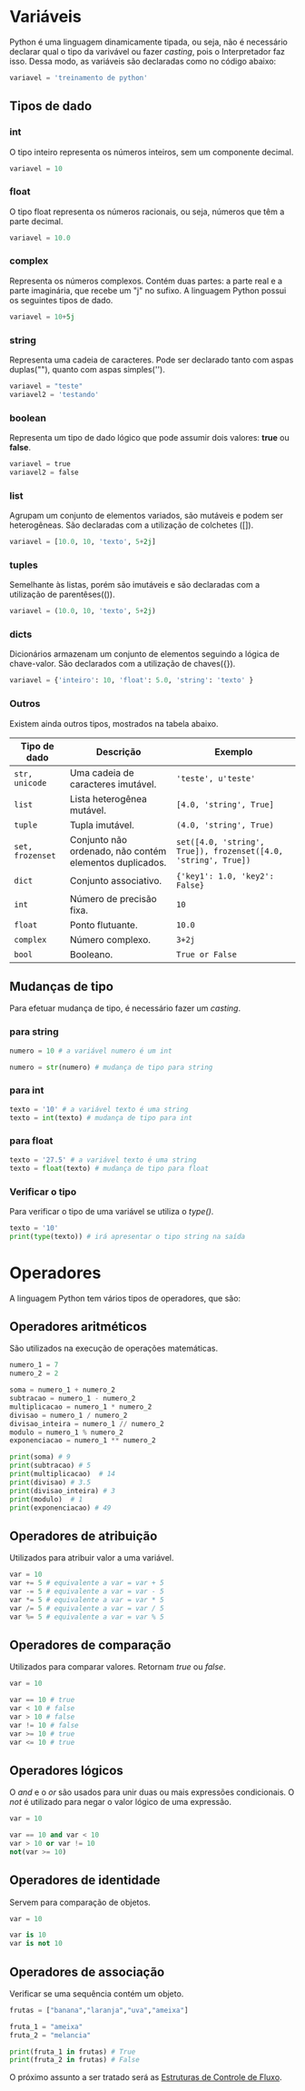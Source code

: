 # Variáveis

Python é uma linguagem dinamicamente tipada, ou seja, não é necessário declarar qual o tipo da varivável ou fazer *casting*, pois o Interpretador faz isso. Dessa modo, as variáveis são declaradas como no código abaixo:

```python
variavel = 'treinamento de python'
```
## Tipos de dado

### int

O tipo inteiro representa os números inteiros, sem um componente decimal.
```python
variavel = 10
```

### float

O tipo float representa os números racionais, ou seja, números que têm a parte decimal.

```python
variavel = 10.0
```

### complex

Representa os números complexos. Contém duas partes: a parte real e a parte imaginária, que recebe um "j" no sufixo.
A linguagem Python possui os seguintes tipos de dado.

```python
variavel = 10+5j
```

### string

Representa uma cadeia de caracteres. Pode ser declarado tanto com aspas duplas(""), quanto com aspas simples('').


```python
variavel = "teste"
variavel2 = 'testando'
```

### boolean

Representa um tipo de dado lógico que pode assumir dois valores: **true** ou **false**.

```python
variavel = true
variavel2 = false
```

### list

Agrupam um conjunto de elementos variados, são mutáveis e podem ser heterogêneas. São declaradas com a utilização de colchetes ([]).

```python
variavel = [10.0, 10, 'texto', 5+2j]
```

### tuples

Semelhante às listas, porém são imutáveis e são declaradas com a utilização de parentêses(()).


```python
variavel = (10.0, 10, 'texto', 5+2j)
```

### dicts

Dicionários armazenam um conjunto de elementos seguindo a lógica de chave-valor. São declarados com a utilização de chaves({}).

```python
variavel = {'inteiro': 10, 'float': 5.0, 'string': 'texto' }
```
### Outros
Existem ainda outros tipos, mostrados na tabela abaixo.

| **Tipo de dado**  | **Descrição**  | **Exemplo**  |
| ------------ | ------------ | ------------ |
| `str, unicode`  | Uma cadeia de caracteres imutável.  | `'teste', u'teste'`  |
| `list`  | Lista heterogênea mutável.  | `[4.0, 'string', True]`  |
| `tuple`  | Tupla imutável.  | `(4.0, 'string', True)`  |
| `set, frozenset`  | Conjunto não ordenado, não contém elementos duplicados.  | `set([4.0, 'string', True]), frozenset([4.0, 'string', True])`  |
| `dict`  | Conjunto associativo.  | `{'key1': 1.0, 'key2': False}`  |
| `int`  | Número de precisão fixa.  | `10` |
| `float`  | Ponto flutuante.  | `10.0` |
| `complex`  | Número complexo.  | `3+2j` |
| `bool`  | Booleano.  | `True or False` |

## Mudanças de tipo

Para efetuar mudança de tipo, é necessário fazer um *casting*.

### para string
```python
numero = 10 # a variável numero é um int

numero = str(numero) # mudança de tipo para string
```

### para int

```python
texto = '10' # a variável texto é uma string
texto = int(texto) # mudança de tipo para int
```

### para float

```python
texto = '27.5' # a variável texto é uma string
texto = float(texto) # mudança de tipo para float
```

### Verificar o tipo

Para verificar o tipo de uma variável se utiliza o *type()*.
```python
texto = '10'
print(type(texto)) # irá apresentar o tipo string na saída
```

# Operadores

A linguagem Python tem vários tipos de operadores, que são:

## Operadores aritméticos

São utilizados na execução de operações matemáticas.

```python
numero_1 = 7
numero_2 = 2

soma = numero_1 + numero_2
subtracao = numero_1 - numero_2
multiplicacao = numero_1 * numero_2
divisao = numero_1 / numero_2
divisao_inteira = numero_1 // numero_2
modulo = numero_1 % numero_2
exponenciacao = numero_1 ** numero_2

print(soma) # 9
print(subtracao) # 5
print(multiplicacao)  # 14
print(divisao) # 3.5
print(divisao_inteira) # 3
print(modulo)  # 1
print(exponenciacao) # 49
```

## Operadores de atribuição

Utilizados para atribuir valor a uma variável.

```python
var = 10
var += 5 # equivalente a var = var + 5
var -= 5 # equivalente a var = var - 5
var *= 5 # equivalente a var = var * 5
var /= 5 # equivalente a var = var / 5
var %= 5 # equivalente a var = var % 5
```

## Operadores de comparação

Utilizados para comparar valores. Retornam *true* ou *false*.

```python
var = 10

var == 10 # true
var < 10 # false
var > 10 # false
var != 10 # false
var >= 10 # true
var <= 10 # true
```
## Operadores lógicos

O *and* e o *or* são usados para unir duas ou mais expressões condicionais. O *not* é utilizado para negar o valor lógico de uma expressão.

```python
var = 10

var == 10 and var < 10 
var > 10 or var != 10 
not(var >= 10)
```

## Operadores de identidade

Servem para comparação de objetos.

```python
var = 10

var is 10
var is not 10
```
## Operadores de associação

Verificar se uma sequência contém um objeto.

```python
frutas = ["banana","laranja","uva","ameixa"]

fruta_1 = "ameixa"
fruta_2 = "melancia"

print(fruta_1 in frutas) # True
print(fruta_2 in frutas) # False
```

O próximo assunto a ser tratado será as [Estruturas de Controle de Fluxo](https://github.com/harielribeirof/treinamentoPython/blob/main/04%20-%20estruturas%20de%20controle%20de%20fluxo/condicional_repeticao.md).